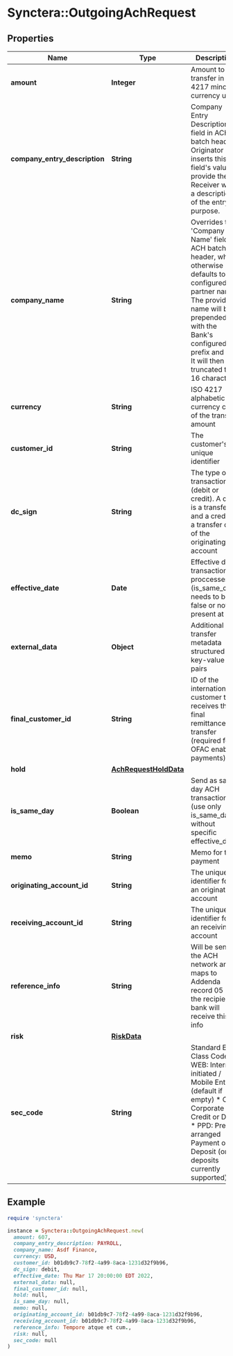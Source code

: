 # Synctera::OutgoingAchRequest

## Properties

| Name | Type | Description | Notes |
| ---- | ---- | ----------- | ----- |
| **amount** | **Integer** | Amount to transfer in ISO 4217 minor currency units |  |
| **company_entry_description** | **String** | Company Entry Description field in ACH batch header. Originator inserts this field&#39;s value to provide the Receiver with a description of the entry&#39;s purpose. | [optional] |
| **company_name** | **String** | Overrides the &#39;Company Name&#39; field in ACH batch header, which otherwise defaults to the configured partner name. The provided name will be prepended with the Bank&#39;s configured prefix and a *. It will then be truncated to 16 characters. | [optional] |
| **currency** | **String** | ISO 4217 alphabetic currency code of the transfer amount |  |
| **customer_id** | **String** | The customer&#39;s unique identifier |  |
| **dc_sign** | **String** | The type of transaction (debit or credit). A debit is a transfer in and a credit is a transfer out of the originating account |  |
| **effective_date** | **Date** | Effective date transaction proccesses (is_same_day needs to be false or not present at all) | [optional] |
| **external_data** | **Object** | Additional transfer metadata structured as key-value pairs | [optional] |
| **final_customer_id** | **String** | ID of the international customer that receives the final remittance transfer (required for OFAC enabled payments) | [optional] |
| **hold** | [**AchRequestHoldData**](AchRequestHoldData.md) |  | [optional] |
| **is_same_day** | **Boolean** | Send as same day ACH transaction (use only is_same_day without specific effective_date) | [optional] |
| **memo** | **String** | Memo for the payment | [optional] |
| **originating_account_id** | **String** | The unique identifier for an originating account |  |
| **receiving_account_id** | **String** | The unique identifier for an receiving account |  |
| **reference_info** | **String** | Will be sent to the ACH network and maps to Addenda record 05 - the recipient bank will receive this info | [optional] |
| **risk** | [**RiskData**](RiskData.md) |  | [optional] |
| **sec_code** | **String** | Standard Entry Class Code: * WEB: Internet initiated / Mobile Entry (default if empty) * CCD: Corporate Credit or Debit * PPD: Pre-arranged Payment or Deposit (only deposits currently supported) | [optional][default to &#39;WEB&#39;] |

## Example

```ruby
require 'synctera'

instance = Synctera::OutgoingAchRequest.new(
  amount: 607,
  company_entry_description: PAYROLL,
  company_name: Asdf Finance,
  currency: USD,
  customer_id: b01db9c7-78f2-4a99-8aca-1231d32f9b96,
  dc_sign: debit,
  effective_date: Thu Mar 17 20:00:00 EDT 2022,
  external_data: null,
  final_customer_id: null,
  hold: null,
  is_same_day: null,
  memo: null,
  originating_account_id: b01db9c7-78f2-4a99-8aca-1231d32f9b96,
  receiving_account_id: b01db9c7-78f2-4a99-8aca-1231d32f9b96,
  reference_info: Tempore atque et cum.,
  risk: null,
  sec_code: null
)
```

